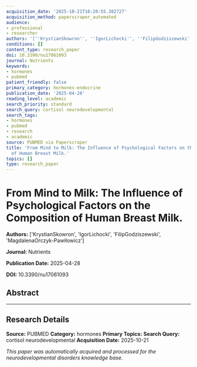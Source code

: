 ```yaml
---
acquisition_date: '2025-10-21T16:20:55.382727'
acquisition_method: paperscraper_automated
audience:
- professional
- researcher
authors: '[''KrystianSkowron'', ''IgorLichocki'', ''FilipGodziszewski'', ''MagdalenaOrczyk-Pawiłowicz'']'
conditions: []
content_type: research_paper
doi: 10.3390/nu17061093
journal: Nutrients
keywords:
- hormones
- pubmed
patient_friendly: false
primary_category: hormones-endocrine
publication_date: '2025-04-28'
reading_level: academic
search_priority: standard
search_query: cortisol neurodevelopmental
search_tags:
- hormones
- pubmed
- research
- academic
source: PUBMED via Paperscraper
title: 'From Mind to Milk: The Influence of Psychological Factors on the Composition
  of Human Breast Milk.'
topics: []
type: research_paper
---
```


# From Mind to Milk: The Influence of Psychological Factors on the Composition of Human Breast Milk.

**Authors:** ['KrystianSkowron', 'IgorLichocki', 'FilipGodziszewski', 'MagdalenaOrczyk-Pawiłowicz']

**Journal:** Nutrients

**Publication Date:** 2025-04-28

**DOI:** 10.3390/nu17061093

## Abstract



---

## Research Details

**Source:** PUBMED
**Category:** hormones
**Primary Topics:** 
**Search Query:** cortisol neurodevelopmental
**Acquisition Date:** 2025-10-21

*This paper was automatically acquired and processed for the neurodevelopmental disorders knowledge base.*
